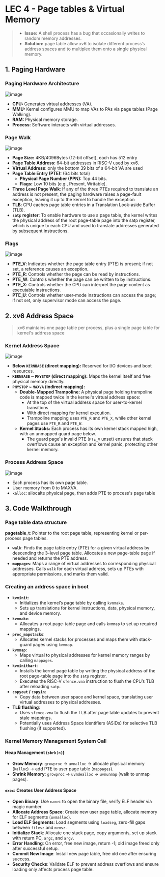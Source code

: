 # LEC 4 - Page tables & Virtual Memory


> - **Issue:** A shell process has a bug that occasionally writes to random memory addresses.
> - **Solution:** page table allow xv6 to isolate different process’s address spaces and to multiplex them onto a single physical memory.


## 1. Paging Hardware

### Paging Hardware Architecture
![image](../img/pagewalk-arch.png)
- **CPU:** Generates virtual addresses (VA).
- **MMU:** Kernel configures MMU to map VAs to PAs via page tables (Page Walking).
- **RAM:** Physical memory storage.
- **Process:** Software interacts with virtual addresses.
### Page Walk
![image](../img/pagewalk.png)
- **Page Size:** 4KB/4096Bytes (12-bit offset), each has 512 entry
- **Page Table Address:** 64-bit addresses in RISC-V used by xv6.
- **Virtual Address**: only the bottom 39 bits of a 64-bit VA are used
- **Page Table Entry (PTE):** (64 bits total)
    - **Physical Page Number (PPN):** Top 44 bits.
    - **Flags:** Low 10 bits (e.g., Present, Writable).
- **Three Level Page Walk**: If any of the three PTEs required to translate an address is not present, the paging hardware raises a page-fault exception, leaving it up to the kernel to handle the exception
- **TLB**: CPU caches page table entries in a Translation Look-aside Buffer (TLB).
- **`satp` register**: To enable hardware to use a page table, the kernel writes the physical address of the root page-table page into the satp register, which is unique to each CPU and used to translate addresses generated by subsequent instructions.
### Flags
![image](../img/pagetable-flags.png)
- **PTE_V**: Indicates whether the page table entry (PTE) is present; if not set, a reference causes an exception.
- **PTE_R**: Controls whether the page can be read by instructions.
- **PTE_W**: Controls whether the page can be written to by instructions.
- **PTE_X**: Controls whether the CPU can interpret the page content as executable instructions.
- **PTE_U**: Controls whether user-mode instructions can access the page; if not set, only supervisor mode can access the page.
## 2. xv6 Address Space
> xv6 maintains one page table per process, plus a single page table for kernel's address space
### Kernel Address Space
![image](../img/kernel-address-space.png)
- **Below `KERNBASE` (direct mapping):** Reserved for I/O devices and boot resources.  
- **`KERNBASE` ~ `PHYSTOP` (direct mapping):** Maps the kernel itself and free physical memory directly.  
- **`PHYSTOP` ~ `MAXVA` (indirect mapping):**  
  - **Double-Mapped Trampoline:** A physical page holding trampoline code is mapped twice in the kernel's virtual address space:  
    - At the top of the virtual address space for user-to-kernel transitions.  
    - With direct mapping for kernel execution.  
    - Trampoline mapping uses `PTE_R` and `PTE_X`, while other kernel pages use `PTE_R` and `PTE_W`.  
  - **Kernel Stacks:** Each process has its own kernel stack mapped high, with an unmapped guard page below.  
    - The guard page's invalid PTE (`PTE_V` unset) ensures that stack overflows cause an exception and kernel panic, protecting other kernel memory.  


### Process Address Space
![image](../img/process-address-space.png)
- Each process has its own page table.
- User memory from 0 to MAXVA.
- `kalloc`: allocalte physical page, then adds PTE to process's page table


## 3. Code Walkthrough
### Page table data structure
**pagetable_t**: Pointer to the root page table, representing kernel or per-process page tables.
- **`walk`**:  Finds the page table entry (PTE) for a given virtual address by descending the 3-level page table. Allocates a new page-table page if needed and returns the PTE address.
- **`mappages`**:  Maps a range of virtual addresses to corresponding physical addresses. Calls `walk` for each virtual address, sets up PTEs with appropriate permissions, and marks them valid.
### Creating an address space in boot
- **`kvminit`**:  
  - Initializes the kernel’s page table by calling `kvmmake`.
  - Sets up translations for kernel instructions, data, physical memory, and device memory.
- **`kvmmake`**:  
  - Allocates a root page-table page and calls `kvmmap` to set up required mappings.
- **`proc_mapstacks`**:  
  - Allocates kernel stacks for processes and maps them with stack-guard pages using `kvmmap`.
- **`kvmmap`**:  
  - Maps virtual to physical addresses for kernel memory ranges by calling `mappages`.
- **`kvminithart`**:  
  - Installs the kernel page table by writing the physical address of the root page-table page into the `satp` register.
  - Executes the RISC-V `sfence.vma` instruction to flush the CPU’s TLB after reloading `satp`.
- **`copyout` / `copyin`**:  
  - Copy data between user space and kernel space, translating user virtual addresses to physical addresses.
- **TLB flushing**:  
  - Uses `sfence.vma` to flush the TLB after page table updates to prevent stale mappings.
  - Potentially uses Address Space Identifiers (ASIDs) for selective TLB flushing (if supported). 

### Kernel Memory Management System Call  
#### Heap Management (`sbrk(n)`)  
- **Grow Memory**: `growproc` → `uvmalloc` → allocate physical memory (`kalloc`) → add PTE to user page table (`mappages`).  
- **Shrink Memory**: `growproc` → `uvmdealloc` → `uvmunmap` (walk to unmap pages).  
#### `exec`: Creates User Address Space  
- **Open Binary**: Use `namei` to open the binary file, verify ELF header via magic number.  
- **Allocate Address Space**: Create new user page table, allocate memory for ELF segments (`uvmalloc`).  
- **Load ELF Segments**: Load segments using `loadseg`, zero-fill gaps between `filesz` and `memsz`.  
- **Initialize Stack**: Allocate one stack page, copy arguments, set up stack with return PC, `argc`, and `argv`.  
- **Error Handling**: On error, free new image, return -1; old image freed only after successful setup.  
- **Commit New Image**: Install new page table, free old one after ensuring success.  
- **Security Checks**: Validate ELF to prevent address overflows and ensure loading only affects process page table.  